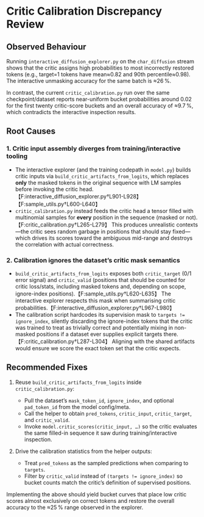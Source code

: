 # Critic Calibration Discrepancy Review

## Observed Behaviour

Running `interactive_diffusion_explorer.py` on the `char_diffusion` stream shows that the critic assigns high probabilities to most incorrectly restored tokens (e.g., target=1 tokens have mean≈0.82 and 90th percentile≈0.98). The interactive unmasking accuracy for the same batch is ≈26 %.

In contrast, the current `critic_calibration.py` run over the same checkpoint/dataset reports near-uniform bucket probabilities around 0.02 for the first twenty critic-score buckets and an overall accuracy of ≈9.7 %, which contradicts the interactive inspection results.

## Root Causes

### 1. Critic input assembly diverges from training/interactive tooling

- The interactive explorer (and the training codepath in `model.py`) builds critic inputs via `build_critic_artifacts_from_logits`, which replaces **only** the masked tokens in the original sequence with LM samples before invoking the critic head.【F:interactive_diffusion_explorer.py†L901-L928】【F:sample_utils.py†L600-L640】
- `critic_calibration.py` instead feeds the critic head a tensor filled with multinomial samples for **every** position in the sequence (masked or not).【F:critic_calibration.py†L265-L279】 This produces unrealistic contexts—the critic sees random garbage in positions that should stay fixed—which drives its scores toward the ambiguous mid-range and destroys the correlation with actual correctness.

### 2. Calibration ignores the dataset’s critic mask semantics

- `build_critic_artifacts_from_logits` exposes both `critic_target` (0/1 error signal) and `critic_valid` (positions that should be counted for critic loss/stats, including masked tokens and, depending on scope, ignore-index positions).【F:sample_utils.py†L620-L635】 The interactive explorer respects this mask when summarising critic probabilities.【F:interactive_diffusion_explorer.py†L967-L980】
- The calibration script hardcodes its supervision mask to `targets != ignore_index`, silently discarding the ignore-index tokens that the critic was trained to treat as trivially correct and potentially mixing in non-masked positions if a dataset ever supplies explicit targets there.【F:critic_calibration.py†L287-L304】 Aligning with the shared artifacts would ensure we score the exact token set that the critic expects.

## Recommended Fixes

1. Reuse `build_critic_artifacts_from_logits` inside `critic_calibration.py`:
   - Pull the dataset’s `mask_token_id`, `ignore_index`, and optional `pad_token_id` from the model config/meta.
   - Call the helper to obtain `pred_tokens`, `critic_input`, `critic_target`, and `critic_valid`.
   - Invoke `model.critic_scores(critic_input, …)` so the critic evaluates the same filled-in sequence it saw during training/interactive inspection.

2. Drive the calibration statistics from the helper outputs:
   - Treat `pred_tokens` as the sampled predictions when comparing to `targets`.
   - Filter by `critic_valid` instead of `(targets != ignore_index)` so bucket counts match the critic’s definition of supervised positions.

Implementing the above should yield bucket curves that place low critic scores almost exclusively on correct tokens and restore the overall accuracy to the ≈25 % range observed in the explorer.
